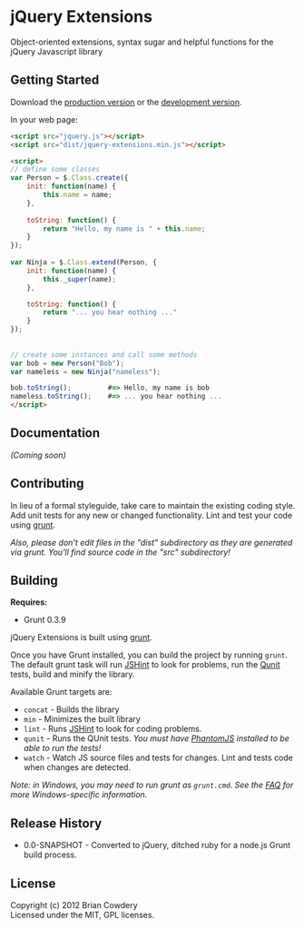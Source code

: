 # jQuery Extensions

Object-oriented extensions, syntax sugar and helpful functions for the jQuery Javascript library

## Getting Started
Download the [production version][min] or the [development version][max].

[min]: https://raw.github.com/bcowdery/jQuery-Extensions/master/dist/jquery-extensions.min.js
[max]: https://raw.github.com/bcowdery/jQuery-Extensions/master/dist/jquery-extensions.js

In your web page:

```html
<script src="jquery.js"></script>
<script src="dist/jquery-extensions.min.js"></script>

<script>
// define some classes
var Person = $.Class.create({
	init: function(name) {
        this.name = name;
    },
	
	toString: function() {
		return "Hello, my name is " + this.name;
	}    
});
	 		 													
var Ninja = $.Class.extend(Person, {
	init: function(name) {
		this._super(name);
	},

	toString: function() {
		return "... you hear nothing ..."
	}	
});		 
	
	
// create some instances and call some methods	
var bob = new Person("Bob");
var nameless = new Ninja("nameless");

bob.toString();   		#=> Hello, my name is bob
nameless.toString();	#=> ... you hear nothing ...	
</script>
```

## Documentation
_(Coming soon)_

## Contributing
In lieu of a formal styleguide, take care to maintain the existing coding style. Add unit tests for any new or changed functionality. Lint and test your code using [grunt](https://github.com/cowboy/grunt).

_Also, please don't edit files in the "dist" subdirectory as they are generated via grunt. You'll find source code in the "src" subdirectory!_

## Building

**Requires:**
* Grunt 0.3.9

jQuery Extensions is built using [grunt](https://github.com/cowboy/grunt).

Once you have Grunt installed, you can build the project by running `grunt`. The default grunt task will run [JSHint][jshint] to look for problems, run the [Qunit][qunit] tests, build and minify the library.

Available Grunt targets are:

* `concat` - Builds the library
* `min` - Minimizes the built library
* `lint` - Runs [JSHint][jshint] to look for coding problems.
* `qunit` - Runs the QUnit tests. _You must have [PhantomJS][phantom] installed to be able to run the tests!_
* `watch` - Watch JS source files and tests for changes. Lint and tests code when changes are detected.

_Note: in Windows, you may need to run grunt as `grunt.cmd`. See the [FAQ](/cowboy/grunt/blob/master/docs/faq.md) for more Windows-specific information._


## Release History
* 0.0-SNAPSHOT - Converted to jQuery, ditched ruby for a node.js Grunt build process.

## License
Copyright (c) 2012 Brian Cowdery  
Licensed under the MIT, GPL licenses.


[node]: http://nodejs.org/
[jshint]: http://www.jshint.com/
[uglify]: https://github.com/mishoo/UglifyJS/
[qunit]: http://docs.jquery.com/QUnit
[phantom]: http://www.phantomjs.org/